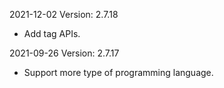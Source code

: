 2021-12-02 Version: 2.7.18
- Add tag APIs.

2021-09-26 Version: 2.7.17
- Support more type of programming language.

